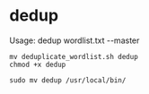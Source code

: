 # dedup

Usage:
dedup wordlist.txt --master <name>

```
mv deduplicate_wordlist.sh dedup
chmod +x dedup

sudo mv dedup /usr/local/bin/


```
